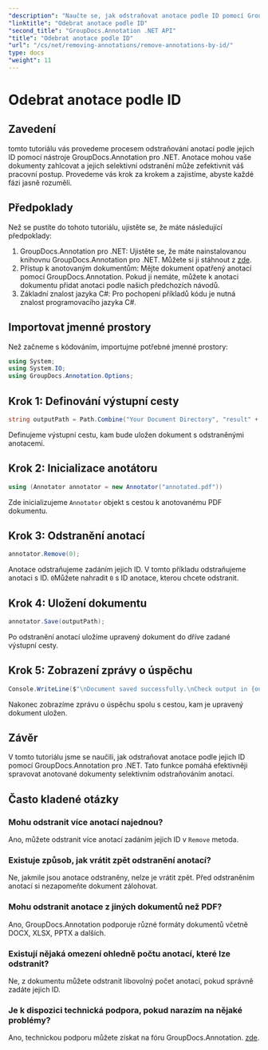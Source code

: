 ```yaml
---
"description": "Naučte se, jak odstraňovat anotace podle ID pomocí GroupDocs.Annotation pro .NET. Zefektivněte si pracovní postup s dokumenty."
"linktitle": "Odebrat anotace podle ID"
"second_title": "GroupDocs.Annotation .NET API"
"title": "Odebrat anotace podle ID"
"url": "/cs/net/removing-annotations/remove-annotations-by-id/"
type: docs
"weight": 11
---
```


# Odebrat anotace podle ID

## Zavedení
tomto tutoriálu vás provedeme procesem odstraňování anotací podle jejich ID pomocí nástroje GroupDocs.Annotation pro .NET. Anotace mohou vaše dokumenty zahlcovat a jejich selektivní odstranění může zefektivnit váš pracovní postup. Provedeme vás krok za krokem a zajistíme, abyste každé fázi jasně rozuměli.
## Předpoklady
Než se pustíte do tohoto tutoriálu, ujistěte se, že máte následující předpoklady:
1. GroupDocs.Annotation pro .NET: Ujistěte se, že máte nainstalovanou knihovnu GroupDocs.Annotation pro .NET. Můžete si ji stáhnout z [zde](https://releases.groupdocs.com/annotation/net/).
2. Přístup k anotovaným dokumentům: Mějte dokument opatřený anotací pomocí GroupDocs.Annotation. Pokud ji nemáte, můžete k anotaci dokumentu přidat anotaci podle našich předchozích návodů.
3. Základní znalost jazyka C#: Pro pochopení příkladů kódu je nutná znalost programovacího jazyka C#.

## Importovat jmenné prostory
Než začneme s kódováním, importujme potřebné jmenné prostory:
```csharp
using System;
using System.IO;
using GroupDocs.Annotation.Options;
```

## Krok 1: Definování výstupní cesty
```csharp
string outputPath = Path.Combine("Your Document Directory", "result" + Path.GetExtension("input.pdf"));
```
Definujeme výstupní cestu, kam bude uložen dokument s odstraněnými anotacemi.
## Krok 2: Inicializace anotátoru
```csharp
using (Annotator annotator = new Annotator("annotated.pdf"))
```
Zde inicializujeme `Annotator` objekt s cestou k anotovanému PDF dokumentu.
## Krok 3: Odstranění anotací
```csharp
annotator.Remove(0);
```
Anotace odstraňujeme zadáním jejich ID. V tomto příkladu odstraňujeme anotaci s ID. `0`Můžete nahradit `0` s ID anotace, kterou chcete odstranit.
## Krok 4: Uložení dokumentu
```csharp
annotator.Save(outputPath);
```
Po odstranění anotací uložíme upravený dokument do dříve zadané výstupní cesty.
## Krok 5: Zobrazení zprávy o úspěchu
```csharp
Console.WriteLine($"\nDocument saved successfully.\nCheck output in {outputPath}.");
```
Nakonec zobrazíme zprávu o úspěchu spolu s cestou, kam je upravený dokument uložen.

## Závěr
V tomto tutoriálu jsme se naučili, jak odstraňovat anotace podle jejich ID pomocí GroupDocs.Annotation pro .NET. Tato funkce pomáhá efektivněji spravovat anotované dokumenty selektivním odstraňováním anotací.
## Často kladené otázky
### Mohu odstranit více anotací najednou?
Ano, můžete odstranit více anotací zadáním jejich ID v `Remove` metoda.
### Existuje způsob, jak vrátit zpět odstranění anotací?
Ne, jakmile jsou anotace odstraněny, nelze je vrátit zpět. Před odstraněním anotací si nezapomeňte dokument zálohovat.
### Mohu odstranit anotace z jiných dokumentů než PDF?
Ano, GroupDocs.Annotation podporuje různé formáty dokumentů včetně DOCX, XLSX, PPTX a dalších.
### Existují nějaká omezení ohledně počtu anotací, které lze odstranit?
Ne, z dokumentu můžete odstranit libovolný počet anotací, pokud správně zadáte jejich ID.
### Je k dispozici technická podpora, pokud narazím na nějaké problémy?
Ano, technickou podporu můžete získat na fóru GroupDocs.Annotation. [zde](https://forum.groupdocs.com/c/annotation/10).